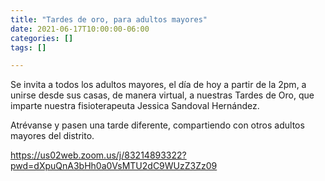 ```yaml
---
title: "Tardes de oro, para adultos mayores"
date: 2021-06-17T10:00:00-06:00
categories: []
tags: []

---
```

Se invita a todos los adultos mayores, el día de hoy a partir de la 2pm, a unirse desde sus casas, de manera virtual, a nuestras Tardes de Oro, que imparte nuestra fisioterapeuta Jessica Sandoval Hernández.
<!--more-->

Atrévanse y pasen una tarde diferente, compartiendo con otros adultos mayores del distrito. 

https://us02web.zoom.us/j/83214893322?pwd=dXpuQnA3bHh0a0VsMTU2dC9WUzZ3Zz09
